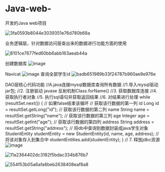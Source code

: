 # Java-web-
开发的Java web项目

![3fa0593b8044e3039351e76d780b68a](https://github.com/Chencihai/Java-web-/assets/95452629/46feea86-2e90-4620-ac5c-339a1846a7c3)

业务逻辑层，针对数据访问层查出来的数据进行功能方面的使用

![8101ce7677fed60bb6abb163aeab44a](https://github.com/Chencihai/Java-web-/assets/95452629/a48525d4-bbe7-4860-9226-a4151a419bd5)

创建数据库
![image](https://github.com/Chencihai/Java-web-/assets/95452629/ec9e2755-f4c5-4a56-ba55-7b1ab04bdb8d)

Navicat
![image](https://github.com/Chencihai/Java-web-/assets/95452629/24d02a4e-b4dd-4f62-92a8-ab0e7c89f4f2)
查询全部学生id
![badb651989b33f24787b960ae9e976e](https://github.com/Chencihai/Java-web-/assets/95452629/e3ef7280-7f57-423e-af9d-d9a9bc4ead6c)

DAO层核心代码功能
//A.java连接mysql数据库查询所有数据
//1.导入mysql驱动jar包;
//2. 注册驱动 javase 反射机制Class.forName()
//3. 获取数据库连接
//4. 获取执行者对象
//5. 执行sql语句并获取返回结果
//6. 对结果进行处理
while (resultSet.next()) { // 如果false结束该循环
    // 获取该行数据的第一列 id
    Long id = resultSet.getLong("id");
    // 获取该行数据的第二列 name
    String name = resultSet.getString("name");
    // 获取该行数据的第三列 age
    Integer age = resultSet.getInt("age");
    // 获取该行数据的第四列 address
    String address = resultSet.getString("address");
    // 将db中查询到数据封装成java学生对象
    StudentEntity studentEntity = new StudentEntity(id, name, age, address);
    // 将该对象存入到集合中
    studentEntities.add(studentEntity);
}
//  7. 释放jdbc资源
![image](https://github.com/Chencihai/Java-web-/assets/95452629/f223a1ae-386e-4ed1-9fd9-470e1385b9e3)

![11a2364402dc3182f5bdac334b876b7](https://github.com/Chencihai/Java-web-/assets/95452629/0a725bde-6218-4a55-9289-edd22b633216)

![554f53b05a6afa6beb2638408eaf8a8](https://github.com/Chencihai/Java-web-/assets/95452629/f6204fea-e34c-42a4-be99-320e7cef497a)

